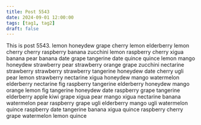 ```yaml
---
title: Post 5543
date: 2024-09-01 12:00:00
tags: [tag1, tag2]
draft: false
---
```

This is post 5543.
lemon
honeydew
grape
cherry
lemon
elderberry
lemon
cherry
cherry
raspberry
banana
zucchini
lemon
raspberry
cherry
xigua
banana
pear
banana
date
grape
tangerine
date
quince
quince
lemon
mango
honeydew
strawberry
pear
strawberry
orange
grape
zucchini
nectarine
strawberry
strawberry
strawberry
tangerine
honeydew
date
cherry
ugli
pear
lemon
strawberry
nectarine
xigua
honeydew
mango
watermelon
elderberry
nectarine
fig
raspberry
tangerine
elderberry
honeydew
mango
orange
lemon
fig
tangerine
honeydew
date
raspberry
grape
tangerine
elderberry
apple
kiwi
grape
xigua
pear
mango
xigua
nectarine
banana
watermelon
pear
raspberry
grape
ugli
elderberry
mango
ugli
watermelon
quince
raspberry
date
tangerine
banana
xigua
quince
raspberry
cherry
grape
watermelon
lemon
quince
